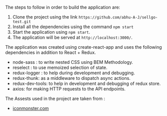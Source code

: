 The steps to follow in order to build the application are:

1. Clone the project using the link `https://github.com/abhu-A-J/sellgo-test.git`
2. Install all the dependencies using the command `npm start`
3. Start the application using `npm start`.
4. The application will be served at `http://localhost:3000/`.

The application was created using create-react-app and uses the following dependencies in addition to React + Redux.

- node-sass : to write nested CSS using BEM Methodology.
- reselect : to use memoized selection of state.
- redux-logger : to help during development and debugging.
- redux-thunk: as a middleware to dispatch async actions.
- redux-dev-tools: to help in development and debugging of redux store.
- axios: for making HTTP requests to the API endpoints.

The Assests used in the project are taken from :

- [iconmonster.com]("https://iconmonstr.com/")
